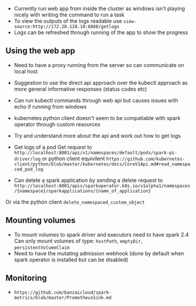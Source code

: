 * Currently run web app from inside the cluster as windows isn't playing nicely with writing the command to run a task
* To view the outputs of the logs readable use `view-source:http://172.28.128.10:8888/getlogs`
* Logs can be refreshed through running of the app to show the progress



## Using the web app

* Need to have a proxy running from the server so can communicate on local host

* Suggestion to use the direct api approach over the kubectl approach as more general informative responses (status codes etc)

* Can run kubectl commands through web api but causes issues with echo if running from windows

* kubernetes python client doesn't seem to be compatiable with spark operator through custom resources

* Try and understand more about the api and work out how to get logs

* Get logs of a pod  Get request to `http://localhost:8001/api/v1/namespaces/default/pods/spark-pi-driver/log` or python client equivilent `https://github.com/kubernetes-client/python/blob/master/kubernetes/docs/CoreV1Api.md#read_namespaced_pod_log`

* Can delete a spark application by sending a delete request to `http://localhost:8001/apis/sparkoperator.k8s.io/v1alpha1/namespaces/{namespace}/sparkapplications/{name_of_application}`

Or via the python client `delete_namespaced_custom_object`

## Mounting volumes
* To mount volumes to spark driver and executors need to have spark 2.4  Can only mount volumes of type: `hostPath`, `emptyDir`, `persistentVolumeClaim`
* Need to have the mutating admission webhook (done by default when spark operator is installed but can be disabled)


## Monitoring 
* `https://github.com/banzaicloud/spark-metrics/blob/master/PrometheusSink.md`